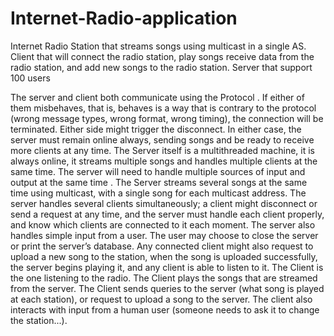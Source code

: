 # Internet-Radio-application
Internet Radio Station that streams songs using multicast in a single AS. Client that will connect the radio station, play songs receive data from the radio station, and add new songs to the radio station. Server that support 100 users 

The server and client both communicate using the Protocol . If either of them misbehaves, that is, behaves is a way that is contrary to the protocol (wrong message types, wrong format, wrong timing), the connection will be terminated. Either side might trigger the disconnect. In either case, the server must remain online always, sending songs and be ready to receive more clients at any time.
The Server itself is a multithreaded machine, it is always online, it streams multiple songs and handles multiple clients at the same time. The server will need to handle multiple sources of input and output at the same time .
The Server streams several songs at the same time using multicast, with a single song for each multicast address.
The server handles several clients simultaneously; a client might disconnect or send a request at any time, and the server must handle each client properly, and know which clients are connected to it each moment.
The server also handles simple input from a user. The user may choose to close the server or print the server’s database.
Any connected client might also request to upload a new song to the station, when the song is uploaded successfully, the server begins playing it, and any client is able to listen to it.
The Client is the one listening to the radio. The Client plays the songs that are streamed from the server. The Client sends queries to the server (what song is played at each station), or request to upload a song to the server. The client also interacts with input from a human user (someone needs to ask it to change the station...).
